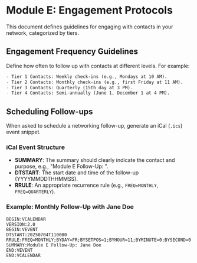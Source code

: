 # Module E: Engagement Protocols

This document defines guidelines for engaging with contacts in your network, categorized by tiers.

## Engagement Frequency Guidelines
Define how often to follow up with contacts at different levels. For example:

```markdown
- Tier 1 Contacts: Weekly check-ins (e.g., Mondays at 10 AM).
- Tier 2 Contacts: Monthly check-ins (e.g., first Friday at 11 AM).
- Tier 3 Contacts: Quarterly (15th day at 3 PM).
- Tier 4 Contacts: Semi-annually (June 1, December 1 at 4 PM).
```

## Scheduling Follow-ups
When asked to schedule a networking follow-up, generate an iCal (`.ics`) event snippet.

### iCal Event Structure
- **SUMMARY**: The summary should clearly indicate the contact and purpose, e.g., "Module E Follow-Up: <ContactName>".
- **DTSTART**: The start date and time of the follow-up (YYYYMMDDTHHMMSS).
- **RRULE**: An appropriate recurrence rule (e.g., `FREQ=MONTHLY`, `FREQ=QUARTERLY`).

### Example: Monthly Follow-Up with Jane Doe
```
BEGIN:VCALENDAR
VERSION:2.0
BEGIN:VEVENT
DTSTART:20250704T110000
RRULE:FREQ=MONTHLY;BYDAY=FR;BYSETPOS=1;BYHOUR=11;BYMINUTE=0;BYSECOND=0
SUMMARY:Module E Follow-Up: Jane Doe
END:VEVENT
END:VCALENDAR